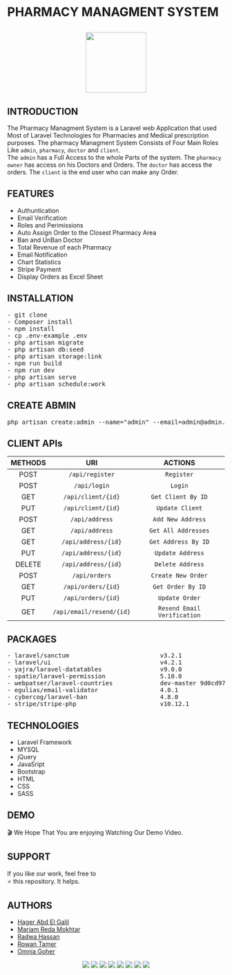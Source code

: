 # PHARMACY MANAGMENT SYSTEM
<p align="center" style="margin-top:6%;margin-bottom:6%;">
  <img style = "width:140px; height:140px;" src="https://user-images.githubusercontent.com/81237428/230607665-ef41d0f9-52e6-4e21-b87d-6322b338e57c.gif" />
</p>

## INTRODUCTION
The Pharmacy Managment System is a Laravel web Application that used Most of Laravel Technologies for Pharmacies and Medical prescription purposes. 
The pharmacy Managment System Consists of Four Main Roles Like `admin`, `pharmacy`, `doctor` and `client`.</br>
The `admin` has a Full Access to the whole Parts of the system. The `pharmacy owner` has access on his Doctors and Orders. The `doctor` has access the orders. 
The `client` is the end user who can make any Order.</br>

## FEATURES
- Authuntication
- Email Verification
- Roles and Perimissions
- Auto Assign Order to the Closest Pharmacy Area
- Ban and UnBan Doctor
- Total Revenue of each Pharmacy 
- Email Notification
- Chart Statistics
- Stripe Payment
- Display Orders as Excel Sheet

## INSTALLATION
<pre>
- git clone 
- Composer install
- npm install
- cp .env-example .env
- php artisan migrate
- php artisan db:seed
- php artisan storage:link
- npm run build
- npm run dev
- php artisan serve
- php artisan schedule:work
</pre>
 
 ## CREATE ABMIN 
<pre>
php artisan create:admin --name="admin" --email=admin@admin.com --password=******
</pre>

## CLIENT APIs
<div align="center" style="width:100%">
    
|  METHODS      |         URI              | ACTIONS | 
| :---:         |         :---:            | :---: |   
| POST          | `/api/register`          | `Register` |
| POST          | `/api/login`             | `Login`  | 
| GET           | `/api/client/{id}`       | `Get Client By ID` | 
| PUT           | `/api/client/{id}`       | `Update Client` | 
| POST          | `/api/address`           | `Add New Address` | 
| GET           | `/api/address`           | `Get All Addresses` | 
| GET           | `/api/address/{id}`      | `Get Address By ID` | 
| PUT           | `/api/address/{id}`      | `Update Address` | 
| DELETE        | `/api/address/{id}`      | `Delete Address` | 
| POST          | `/api/orders`            | `Create New Order` | 
| GET           | `/api/orders/{id}`       | `Get Order By ID` | 
| PUT           | `/api/orders/{id}`       | `Update Order` | 
| GET           | `/api/email/resend/{id}` | `Resend Email Verification` | 
    
</div>    
   
## PACKAGES
<pre>
- laravel/sanctum                         v3.2.1                Laravel Sanctum provides a featherweight authentication
- laravel/ui                              v4.2.1                Laravel UI utilities and presets
- yajra/laravel-datatables                v9.0.0                Laravel DataTables Complete Package
- spatie/laravel-permission               5.10.0                Permission handling for Laravel 6.0 and up
- webpatser/laravel-countries             dev-master 9d0cd97    Laravel Countries is a bundle for Laravel, providing Al   
- egulias/email-validator                 4.0.1                 A library for validating emails against several RFCs
- cybercog/laravel-ban                    4.8.0                 Laravel Ban simplify blocking and banning Eloquent models  
- stripe/stripe-php                       v10.12.1              Stripe PHP Library
</pre>

## TECHNOLOGIES
- Laravel Framework
- MYSQL
- jQuery
- JavaSript
- Bootstrap
- HTML
- CSS
- SASS

## DEMO
🎬
We Hope That You are enjoying Watching Our Demo Video.

## SUPPORT
If you like our work, feel free to </br>
⭐ this repository. It helps.

## AUTHORS
  - [Hager Abd El Galil](https://github.com/Hager-Abd-El-Galil)
  - [Mariam Reda Mokhtar](https://github.com/Mariam-Mokhtar)
  - [Radwa Hassan](https://github.com/RadwaHassan99)
  - [Rowan Tamer](https://github.com/rowantamer)
  - [Omnia Goher](https://github.com/Omnia-Goher)

<div align="center">
    <img src="https://img.shields.io/badge/Laravel-FF2D20?style=for-the-badge&logo=laravel&logoColor=white"/>
    <img src="https://img.shields.io/badge/MySQL-005C84?style=for-the-badge&logo=mysql&logoColor=white"/>
    <img src="https://img.shields.io/badge/Chart.js-FF6384?style=for-the-badge&logo=chartdotjs&logoColor=white"/>
    <img src="https://img.shields.io/badge/jQuery-0769AD?style=for-the-badge&logo=jquery&logoColor=white"/>
    <img src="https://img.shields.io/badge/Postman-FF6C37?style=for-the-badge&logo=Postman&logoColor=white"/>
    <img src="https://img.shields.io/badge/JavaScript-323330?style=for-the-badge&logo=javascript&logoColor=F7DF1E"/>
    <img src="https://img.shields.io/badge/CSS3-1572B6?style=for-the-badge&logo=css3&logoColor=white"/>
    <img src="https://img.shields.io/badge/HTML5-E34F26?style=for-the-badge&logo=html5&logoColor=white"/>
</div>
  


